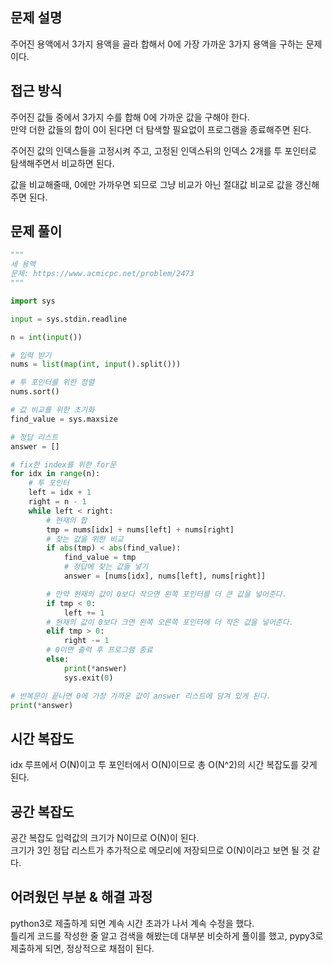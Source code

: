 ## 문제 설명
주어진 용액에서 3가지 용액을 골라 합해서 0에 가장 가까운 3가지 용액을 구하는 문제이다.

## 접근 방식
주어진 값들 중에서 3가지 수를 합해 0에 가까운 값을 구해야 한다.  
만약 더한 값들의 합이 0이 된다면 더 탐색할 필요없이 프로그램을 종료해주면 된다.  


주어진 값의 인덱스들을 고정시켜 주고, 고정된 인덱스뒤의 인덱스 2개를 투 포인터로 탐색해주면서 비교하면 된다.


값을 비교해줄때, 0에만 가까우면 되므로 그냥 비교가 아닌 절대값 비교로 값을 갱신해주면 된다.


## 문제 풀이

```python
"""
세 용액
문제: https://www.acmicpc.net/problem/2473
"""

import sys

input = sys.stdin.readline

n = int(input())

# 입력 받기
nums = list(map(int, input().split()))

# 투 포인터를 위한 정렬
nums.sort()

# 값 비교를 위한 초기화
find_value = sys.maxsize

# 정답 리스트
answer = []

# fix한 index를 위한 for문
for idx in range(n):
    # 투 포인터
    left = idx + 1
    right = n - 1
    while left < right:
        # 현재의 합
        tmp = nums[idx] + nums[left] + nums[right]
        # 찾는 값을 위한 비교
        if abs(tmp) < abs(find_value):
            find_value = tmp
            # 정답에 찾는 값들 넣기
            answer = [nums[idx], nums[left], nums[right]]

        # 만약 현재의 값이 0보다 작으면 왼쪽 포인터를 더 큰 값을 넣어준다.
        if tmp < 0:
            left += 1
        # 현재의 값이 0보다 크면 왼쪽 오른쪽 포인터에 더 작은 값을 넣어준다.
        elif tmp > 0:
            right -= 1
        # 0이면 출력 후 프로그램 종료
        else:
            print(*answer)
            sys.exit(0)

# 반복문이 끝나면 0에 가장 가까운 값이 answer 리스트에 담겨 있게 된다.
print(*answer)
```

## 시간 복잡도 
idx 루프에서 O(N)이고 투 포인터에서 O(N)이므로 총 O(N^2)의 시간 복잡도를 갖게 된다. 

## 공간 복잡도
공간 복잡도 입력값의 크기가 N이므로 O(N)이 된다.  
크기가 3인 정답 리스트가 추가적으로 메모리에 저장되므로 O(N)이라고 보면 될 것 같다. 


## 어려웠던 부분 & 해결 과정
python3로 제출하게 되면 계속 시간 초과가 나서 계속 수정을 했다.  
틀리게 코드를 작성한 줄 알고 검색을 해봤는데 대부분 비슷하게 풀이를 했고,
pypy3로 제출하게 되면, 정상적으로 채점이 된다.